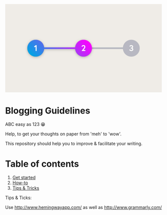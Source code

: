 ![blogging guidelines](https://github.com/Viertelkind/blogging-guidelines/blob/master/3-Step%20Workflow.jpg)

# Blogging Guidelines

ABC easy as 123 😁

Help, to get your thoughts on paper from 'meh' to 'wow'.

This repository should help you to improve & facilitate your writing.

# Table of contents

1. [Get started](../master/get-started.md)
2. [How-to](../master/how-to.md)
3. [Tips & Tricks](../master/tips-and-tricks.md)


Tips & Ticks:

Use http://www.hemingwayapp.com/ as well as http://www.grammarly.com/

